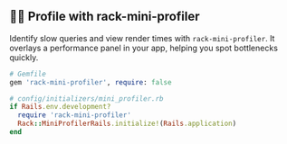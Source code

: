 ## 🕵️‍♂️ Profile with rack-mini-profiler
Identify slow queries and view render times with `rack-mini-profiler`. It overlays a performance panel in your app, helping you spot bottlenecks quickly.

```ruby
# Gemfile
gem 'rack-mini-profiler', require: false

# config/initializers/mini_profiler.rb
if Rails.env.development?
  require 'rack-mini-profiler'
  Rack::MiniProfilerRails.initialize!(Rails.application)
end
```